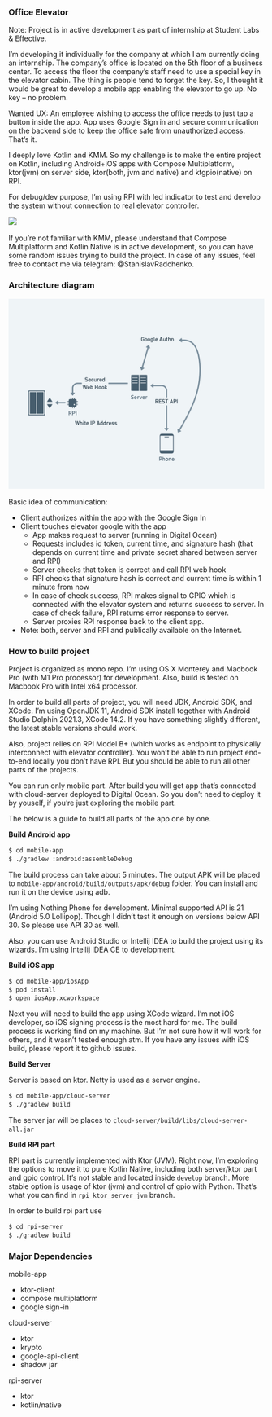 ### Office Elevator

Note: Project is in active development as part of internship at Student Labs & Effective.

I’m developing it individually for the company at which I am currently doing an internship. The
company’s office is located on the 5th floor of a business center. To access the floor the company’s
staff need to use a special key in the elevator cabin. The thing is people tend to forget the key.
So, I thought it would be great to develop a mobile app enabling the elevator to go up. No key – no
problem.

Wanted UX: An employee wishing to access the office needs to just tap a button inside the app. App
uses Google Sign in and secure communication on the backend side to keep the office safe from
unauthorized access. That’s it.

I deeply love Kotlin and KMM. So my challenge is to make the entire project on Kotlin, including
Android+iOS apps with Compose Multiplatform, ktor(jvm) on server side, ktor(both, jvm and native)
and ktgpio(native) on RPI.

For debug/dev purpose, I’m using RPI with led indicator to test and develop the system without
connection to real elevator controller.

<a href="https://youtu.be/L9RUq4YG8sM"><img src="assets/demo_thumbnail.png" /><a/>

If you’re not familiar with KMM, please understand that Compose Multiplatform and Kotlin Native is
in active development, so you can have some random issues trying to build the project. In case of
any issues, feel free to contact me via telegram: @StanislavRadchenko.

### Architecture diagram

<img src="assets/interaction_diagram.png"/>

Basic idea of communication:

- Client authorizes within the app with the Google Sign In
- Client touches elevator google with the app
    - App makes request to server (running in Digital Ocean)
    - Requests includes id token, current time, and signature hash (that depends on current time and
      private secret shared between server and RPI)
    - Server checks that token is correct and call RPI web hook
    - RPI checks that signature hash is correct and current time is within 1 minute from now
    - In case of check success, RPI makes signal to GPIO which is connected with the elevator system
      and returns success to server. In case of check failure, RPI returns error response to server.
    - Server proxies RPI response back to the client app.
- Note: both, server and RPI and publically available on the Internet.

### How to build project

Project is organized as mono repo. I’m using OS X Monterey and Macbook Pro (with M1 Pro processor)
for development. Also, build is tested on Macbook Pro with Intel x64 processor.

In order to build all parts of project, you will need JDK, Android SDK, and XCode. I’m using OpenJDK
11, Android SDK install together with Android Studio Dolphin 2021.3, XCode 14.2. If you have
something slightly different, the latest stable versions should work.

Also, project relies on RPI Model B+ (which works as endpoint to physically interconnect with
elevator controller). You won’t be able to run project end-to-end locally you don’t have RPI. But
you should be able to run all other parts of the projects.

You can run only mobile part. After build you will get app that’s connected with cloud-server
deployed to Digital Ocean. So you don’t need to deploy it by youself, if you’re just exploring the
mobile part.

The below is a guide to build all parts of the app one by one.

**Build Android app**

```bash
$ cd mobile-app
$ ./gradlew :android:assembleDebug
```

The build process can take about 5 minutes. The output APK will be placed
to `mobile-app/android/build/outputs/apk/debug` folder. You can install and run it on the device
using adb.

I’m using Nothing Phone for development. Minimal supported API is 21 (Android 5.0 Lollipop). Though
I didn’t test it enough on versions below API 30. So please use API 30 as well.

Also, you can use Android Studio or Intellij IDEA to build the project using its wizards. I’m using
Intellij IDEA CE to development.

**Build iOS app**

```bash
$ cd mobile-app/iosApp
$ pod install
$ open iosApp.xcworkspace
```

Next you will need to build the app using XCode wizard. I’m not iOS developer, so iOS signing
process is the most hard for me. The build process is working find on my machine. But I’m not sure
how it will work for others, and it wasn’t tested enough atm. If you have any issues with iOS build,
please report it to github issues.

**Build Server**

Server is based on ktor. Netty is used as a server engine.

```bash
$ cd mobile-app/cloud-server
$ ./gradlew build
```

The server jar will be places to `cloud-server/build/libs/cloud-server-all.jar`

**Build RPI part**

RPI part is currently implemented with Ktor (JVM). Right now, I’m exploring the options to move it
to pure Kotlin Native, including both server/ktor part and gpio control. It’s not stable and located
inside `develop` branch. More stable option is usage of ktor (jvm) and control of gpio with Python.
That’s what you can find in `rpi_ktor_server_jvm`  branch.

In order to build rpi part use

```bash
$ cd rpi-server
$ ./gradlew build
```

### Major Dependencies

mobile-app

- ktor-client
- compose multiplatform
- google sign-in

cloud-server

- ktor
- krypto
- google-api-client
- shadow jar

rpi-server

- ktor
- kotlin/native